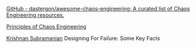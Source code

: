 
[GitHub - dastergon/awesome-chaos-engineering: A curated list of Chaos Engineering resources.](https://github.com/dastergon/awesome-chaos-engineering)

[Principles of Chaos Engineering](http://principlesofchaos.org/)

[Krishnan Subramanian](https://www.cloudave.com/11973/designing-for-failure-some-key-facts/)
Designing For Failure: Some Key Facts
